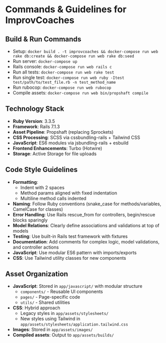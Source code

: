 # Commands & Guidelines for ImprovCoaches

## Build & Run Commands
- Setup: `docker build . -t improvcoaches && docker-compose run web rake db:create && docker-compose run web rake db:seed`
- Run server: `docker-compose up`
- Rails console: `docker-compose run web rails c`
- Run all tests: `docker-compose run web rake test`
- Run single test: `docker-compose run web ruby -Itest test/path/to/test_file.rb -n test_method_name`
- Run rubocop: `docker-compose run web rubocop`
- Compile assets: `docker-compose run web bin/propshaft compile`

## Technology Stack
- **Ruby Version**: 3.3.5
- **Framework**: Rails 7.1.3
- **Asset Pipeline**: Propshaft (replacing Sprockets)
- **CSS Processing**: SCSS via cssbundling-rails + Tailwind CSS
- **JavaScript**: ES6 modules via jsbundling-rails + esbuild
- **Frontend Enhancements**: Turbo (Hotwire)
- **Storage**: Active Storage for file uploads

## Code Style Guidelines
- **Formatting**:
  - Indent with 2 spaces
  - Method params aligned with fixed indentation
  - Multiline method calls indented
- **Naming**: Follow Ruby conventions (snake_case for methods/variables, CamelCase for classes)
- **Error Handling**: Use Rails rescue_from for controllers, begin/rescue blocks sparingly
- **Model Relations**: Clearly define associations and validations at top of models
- **Testing**: Use built-in Rails test framework with fixtures
- **Documentation**: Add comments for complex logic, model validations, and controller actions
- **JavaScript**: Use modular ES6 pattern with imports/exports
- **CSS**: Use Tailwind utility classes for new components

## Asset Organization
- **JavaScript**: Stored in `app/javascript/` with modular structure
  - `components/` - Reusable UI components
  - `pages/` - Page-specific code
  - `utils/` - Shared utilities
- **CSS**: Hybrid approach
  - Legacy styles in `app/assets/stylesheets/`
  - New styles using Tailwind in `app/assets/stylesheets/application.tailwind.css`
- **Images**: Stored in `app/assets/images/`
- **Compiled assets**: Output to `app/assets/builds/`